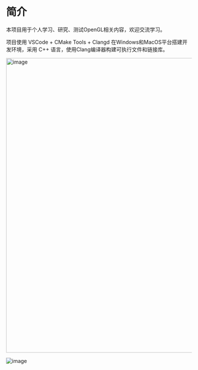 # 简介

本项目用于个人学习、研究、测试OpenGL相关内容，欢迎交流学习。

项目使用 VSCode + CMake Tools + Clangd 在Windows和MacOS平台搭建开发环境，采用 C++ 语言，使用Clang编译器构建可执行文件和链接库。

<img width="800" alt="image" src="https://github.com/user-attachments/assets/59135f7d-25d6-4730-a4b3-9714ffc4f280">

![image](https://github.com/user-attachments/assets/0d18cef4-0dda-4c03-a07a-2ff3092220be)
